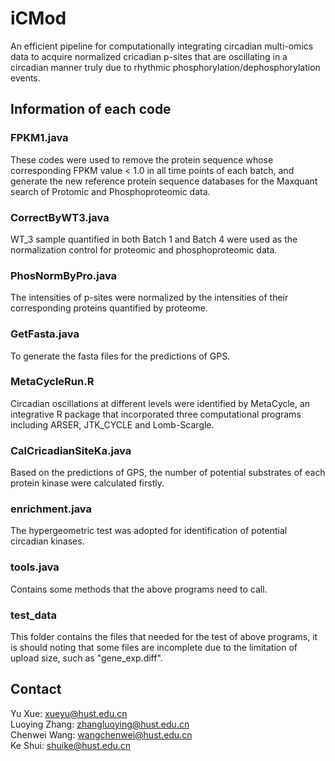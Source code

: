 # iCMod
An efficient pipeline for computationally integrating circadian multi-omics data to acquire normalized cricadian p-sites that are oscillating in a circadian manner truly due to rhythmic phosphorylation/dephosphorylation events.

## Information of each code
### FPKM1.java
These codes were used to remove the protein sequence whose corresponding FPKM value < 1.0 in all time points of each batch, and generate the new reference protein sequence databases for the Maxquant search of Protomic and Phosphoproteomic data.
### CorrectByWT3.java
WT_3 sample quantified in both Batch 1 and Batch 4 were used as the normalization control for proteomic and phosphoproteomic data.
### PhosNormByPro.java
The intensities of p-sites were normalized by the intensities of their corresponding proteins quantified by proteome.
### GetFasta.java
To generate the fasta files for the predictions of GPS.
### MetaCycleRun.R
Circadian oscillations at different levels were identified by MetaCycle, an integrative R package that incorporated three computational programs including ARSER, JTK_CYCLE and Lomb-Scargle.
### CalCricadianSiteKa.java
Based on the predictions of GPS, the number of potential substrates of each protein kinase were calculated firstly.
### enrichment.java
The hypergeometric test was adopted for identification of potential circadian kinases.
### tools.java
Contains some methods that the above programs need to call.
### test_data
This folder contains the files that needed for the test of above programs, it is should noting that some files are incomplete due to the limitation of upload size, such as "gene_exp.diff".

## Contact
Yu Xue: xueyu@hust.edu.cn  
Luoying Zhang: zhangluoying@hust.edu.cn  
Chenwei Wang: wangchenwei@hust.edu.cn  
Ke Shui: shuike@hust.edu.cn  
